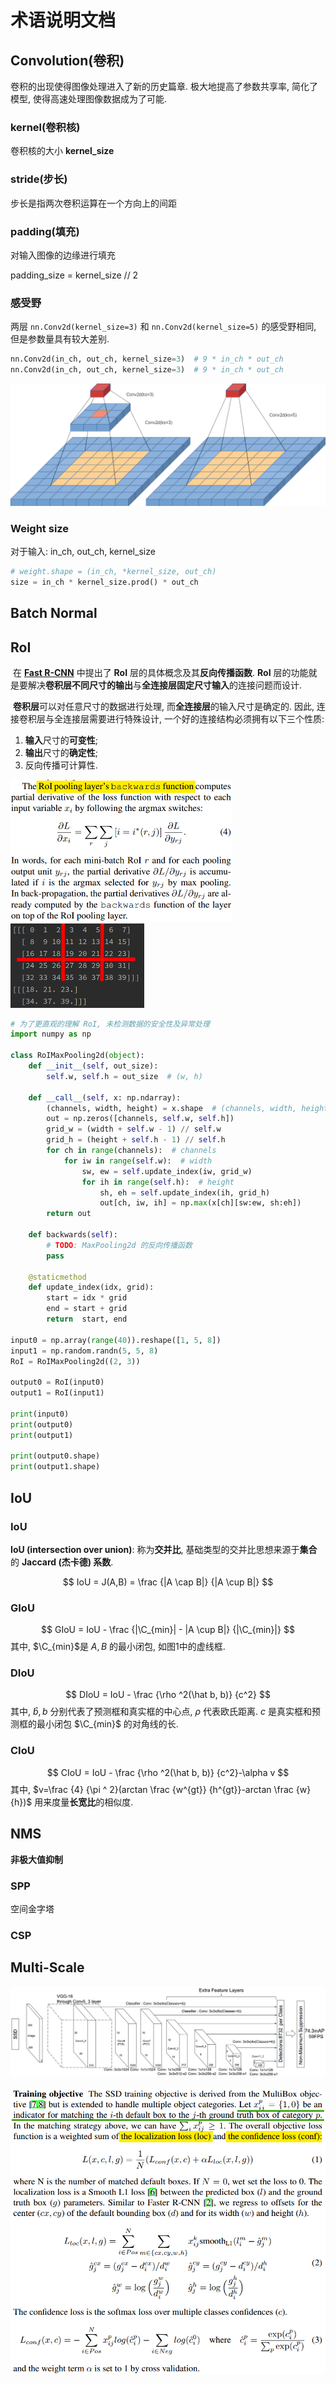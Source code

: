 # 术语说明文档

## Convolution(卷积)

卷积的出现使得图像处理进入了新的历史篇章. 极大地提高了参数共享率, 简化了模型, 使得高速处理图像数据成为了可能.

### kernel(卷积核)

卷积核的大小 **kernel_size**

### stride(步长)

步长是指两次卷积运算在一个方向上的间距

### padding(填充)

对输入图像的边缘进行填充

padding_size = kernel_size // 2

### 感受野



两层 ```nn.Conv2d(kernel_size=3)``` 和 ```nn.Conv2d(kernel_size=5)``` 的感受野相同, 但是参数量具有较大差别.

```python
nn.Conv2d(in_ch, out_ch, kernel_size=3)  # 9 * in_ch * out_ch
nn.Conv2d(in_ch, out_ch, kernel_size=3)  # 9 * in_ch * out_ch
```



![img.png](images/img-view.png)

### **Weight size**

对于输入: in_ch, out_ch, kernel_size

```python
# weight.shape = (in_ch, *kernel_size, out_ch)
size = in_ch * kernel_size.prod() * out_ch
```



## Batch Normal







## RoI

​	在 [**Fast R-CNN**]() 中提出了 **RoI** 层的具体概念及其**反向传播函数**. **RoI** 层的功能就是要解决**卷积层不同尺寸的输出**与**全连接层固定尺寸输入**的连接问题而设计.

​	**卷积层**可以对任意尺寸的数据进行处理, 而**全连接层**的输入尺寸是确定的. 因此, 连接卷积层与全连接层需要进行特殊设计, 一个好的连接结构必须拥有以下三个性质: 

1. **输入**尺寸的**可变性**;
2. **输出**尺寸的**确定性**;
3. 反向传播可计算性.



<img src="images/img-roi-backwards.png" alt="img.png" style="zoom: 50%;" />



<img src="images/img-roi-example.png" alt="roi-example.png" style="zoom:50%;" />



```python
# 为了更直观的理解 RoI, 未检测数据的安全性及异常处理
import numpy as np

class RoIMaxPooling2d(object):
    def __init__(self, out_size):
        self.w, self.h = out_size  # (w, h)

    def __call__(self, x: np.ndarray):
        (channels, width, height) = x.shape  # (channels, width, height)
        out = np.zeros([channels, self.w, self.h])
        grid_w = (width + self.w - 1) // self.w
        grid_h = (height + self.h - 1) // self.h
        for ch in range(channels):  # channels
            for iw in range(self.w):  # width
                sw, ew = self.update_index(iw, grid_w)
                for ih in range(self.h):  # height
                    sh, eh = self.update_index(ih, grid_h)
                    out[ch, iw, ih] = np.max(x[ch][sw:ew, sh:eh])
        return out

    def backwards(self):
        # TODO: MaxPooling2d 的反向传播函数
        pass

    @staticmethod
    def update_index(idx, grid):
        start = idx * grid
        end = start + grid
        return  start, end

input0 = np.array(range(40)).reshape([1, 5, 8])
input1 = np.random.randn(5, 5, 8)
RoI = RoIMaxPooling2d((2, 3))

output0 = RoI(input0)
output1 = RoI(input1)

print(input0)
print(output0)
print(output1)

print(output0.shape)
print(output1.shape)
```



## IoU

### IoU

**IoU (intersection over union)**: 称为**交并比**, 基础类型的交并比思想来源于**集合**的 **Jaccard (杰卡德) 系数**.


$$
IoU = J(A,B) = \frac {|A \cap B|} {|A \cup B|}
$$

### GIoU


$$
GIoU = IoU - \frac {|\C_{min}| - |A \cup B|} {|\C_{min}|}
$$
其中, $\C_{min}$是 $A,B$ 的最小闭包, 如图1中的虚线框.

### DIoU


$$
DIoU = IoU - \frac {\rho ^2(\hat b, b)} {c^2}
$$
其中, $\hat b, b$ 分别代表了预测框和真实框的中心点, $\rho$ 代表欧氏距离. $c$ 是真实框和预测框的最小闭包 $\C_{min}$ 的对角线的长.

### CIoU


$$
CIoU = IoU - \frac {\rho ^2(\hat b, b)} {c^2}-\alpha v
$$
其中, $v=\frac {4} {\pi ^ 2}(arctan \frac {w^{gt}} {h^{gt}}-arctan \frac {w} {h})$ 用来度量**长宽比**的相似度.

## NMS

**非极大值抑制**





### SPP

空间金字塔



### CSP





## **Multi-Scale**



![SSD.png](images/img.png)



![image-20201223191609280](images/ssd-loss.png)

